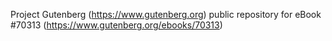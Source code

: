 Project Gutenberg (https://www.gutenberg.org) public repository for
eBook #70313 (https://www.gutenberg.org/ebooks/70313)
